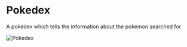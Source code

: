 # Pokedex
A pokedex which tells the information about the pokemon searched for


![Pokedex](pokedex-demo.gif)
